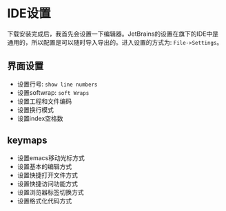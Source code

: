 # IDE设置
下载安装完成后，我首先会设置一下编辑器。JetBrains的设置在旗下的IDE中是通用的，所以配置是可以随时导入导出的。进入设置的方式为: `File->Settings`。

## 界面设置
- 设置行号: `show line numbers`
- 设置softwrap: `soft Wraps`
- 设置工程和文件编码
- 设置换行模式
- 设置index空格数


## keymaps
- 设置emacs移动光标方式
- 设置基本的编辑方式
- 设置快捷打开文件方式
- 设置快捷访问功能方式
- 设置浏览器标签切换方式
- 设置格式化代码方式
